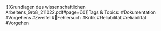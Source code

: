 
![[Grundlagen des wissenschaftlichen Arbeitens_Groß_211022.pdf#page=60]]Tags & Topics:
   #Dokumentation
   #Vorgehens
   #Zweifel
   #Fehlersuch
   #Kritik
   #Reliabilität
   #reliabilität
   #Vorgehen